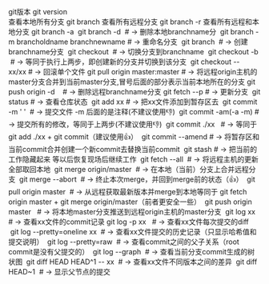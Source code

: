 git版本   git version  
查看本地所有分支 git branch
查看所有远程分支 git branch -r
查看所有远程和本地分支 git branch -a
 git branch -d <branchname> # → 删除本地branchname分
 git branch -m brancholdname  branchnewname # → 重命名分支
 git branch <branchname> # → 创建branchname分支
 git checkout <branchname> # → 切换分支到branchname
 git checkout -b <branchname> # → 等同于执行上两步，即创建新的分支并切换到该分支
 git checkout -- xx/xx # → 回滚单个文件
 git pull origin master:master # → 将远程origin主机的master分支合并到当前master分支,冒号后面的部分表示当前本地所在的分支
 git push origin -d <branchname>   # → 删除远程branchname分支
 git fetch --p   # → 更新分支
 git status # → 查看仓库状态
 git add xx # → 把xx文件添加到暂存区去
 git commit -m ' '  # → 提交文件 -m 后面的是注释(不建议使用👎)
 git commit -am(-a -m) # → 提交所有的修改，等同于上两步(不建议使用👎)
 git commit ./xx   # → 等同于git add ./xx + git commit（建议使用👍）
 git commit --amend # → 将暂存区和当前commit合并创建一个新commit去替换当前commit
 git stash # → 把当前的工作隐藏起来 等以后恢复现场后继续工作
 git fetch --all  # → 将远程主机的更新全部取回本地
 git merge origin/master  # → 在本地（当前）分支上合并远程分支
 git merge --abort  # → 终止本次merge，并回到merge前的状态（👍）
 git pull origin master  # → 从远程获取最新版本并merge到本地等同于
 git fetch origin master +  git merge origin/master（前者更安全一些）
 git push origin master   # → 将本地master分支推送到远程origin主机的master分支
 git log xx  # → 查看xx文件的commit记录 git log -p xx   # → 查看xx文件每次提交的diff
 git log --pretty=oneline xx  # → 查看xx文件提交的历史记录（只显示哈希值和提交说明）
 git log --pretty=raw  # → 查看commit之间的父子关系（root commit是没有父提交的）
 git log --graph  # → 查看当前分支commit生成的树状图
 git diff HEAD HEAD^1 -- xx  # → 查看xx文件不同版本之间的差异
 git diff HEAD~1  # → 显示父节点的提交



